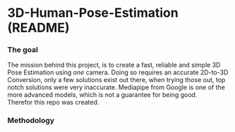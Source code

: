 <h1>3D-Human-Pose-Estimation (README)</h1>


<h3>The goal</h3>

The mission behind this project, is to create a fast, reliable and simple 3D Pose Estimation using *one* camera.
Doing so requires an accurate 2D-to-3D Conversion, only a few solutions exist out there, when trying those out, top notch solutions were very inaccurate.
Mediapipe from Google is one of the more advanced models, which is not a guarantee for being good. <br>
Therefor this repo was created.

<h3>Methodology</h3>




